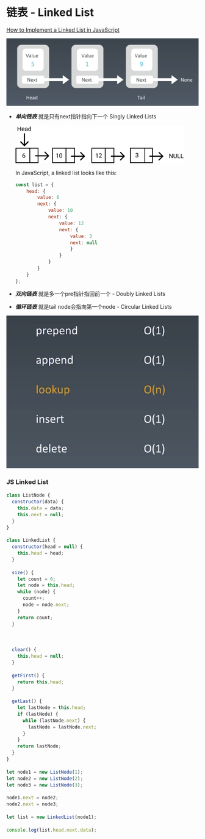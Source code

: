 # 链表 - Linked List

[How to Implement a Linked List in JavaScript](https://www.freecodecamp.org/news/implementing-a-linked-list-in-javascript/)

![%E9%93%BE%E8%A1%A8%20-%20Linked%20List%20cd3ca0d3dc2a4e3b96f69eff9373bcbb/Untitled.png](%E9%93%BE%E8%A1%A8%20-%20Linked%20List%20cd3ca0d3dc2a4e3b96f69eff9373bcbb/Untitled.png)

- ***单向链表*** 就是只有next指针指向下一个 Singly Linked Lists

    ![%E9%93%BE%E8%A1%A8%20-%20Linked%20List%20cd3ca0d3dc2a4e3b96f69eff9373bcbb/Untitled%201.png](%E9%93%BE%E8%A1%A8%20-%20Linked%20List%20cd3ca0d3dc2a4e3b96f69eff9373bcbb/Untitled%201.png)

    In JavaScript, a linked list looks like this:

    ```jsx
    const list = {
        head: {
            value: 6
            next: {
                value: 10                                             
                next: {
                    value: 12
                    next: {
                        value: 3
                        next: null	
                        }
                    }
                }
            }
        }
    };
    ```

- ***双向链表*** 就是多一个pre指针指回前一个 - Doubly Linked Lists
- ***循环链表*** 就是tail node会指向第一个node - Circular Linked Lists

![%E9%93%BE%E8%A1%A8%20-%20Linked%20List%20cd3ca0d3dc2a4e3b96f69eff9373bcbb/Untitled%202.png](%E9%93%BE%E8%A1%A8%20-%20Linked%20List%20cd3ca0d3dc2a4e3b96f69eff9373bcbb/Untitled%202.png)

### JS Linked List

```jsx
class ListNode {
  constructor(data) {
    this.data = data;
    this.next = null;
  }
}

class LinkedList {
  constructor(head = null) {
    this.head = head;
  }

  size() {
    let count = 0;
    let node = this.head;
    while (node) {
      count++;
      node = node.next;
    }
    return count;
  }

	

  clear() {
    this.head = null;
  }

  getFirst() {
    return this.head;
  }

  getLast() {
    let lastNode = this.head;
    if (lastNode) {
      while (lastNode.next) {
        lastNode = lastNode.next;
      }
    }
    return lastNode;
  }
}

let node1 = new ListNode(1);
let node2 = new ListNode(2);
let node3 = new ListNode(3);

node1.next = node2;
node2.next = node3;

let list = new LinkedList(node1);

console.log(list.head.next.data);
```